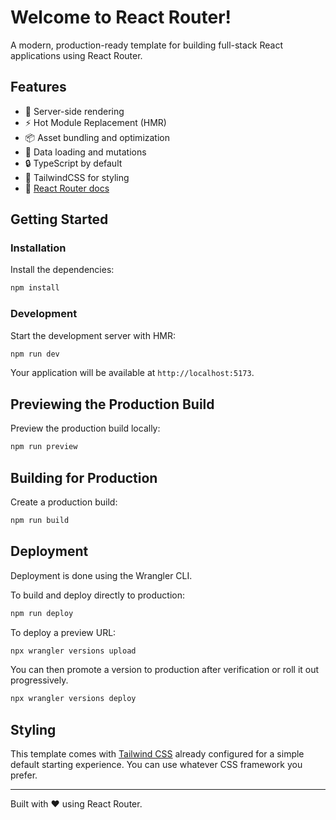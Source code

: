 # Welcome to React Router!

A modern, production-ready template for building full-stack React applications using React Router.

## Features

- 🚀 Server-side rendering
- ⚡️ Hot Module Replacement (HMR)
- 📦 Asset bundling and optimization
- 🔄 Data loading and mutations
- 🔒 TypeScript by default
- 🎉 TailwindCSS for styling
- 📖 [React Router docs](https://reactrouter.com/)

## Getting Started

### Installation

Install the dependencies:

```bash
npm install
```

### Development

Start the development server with HMR:

```bash
npm run dev
```

Your application will be available at `http://localhost:5173`.

## Previewing the Production Build

Preview the production build locally:

```bash
npm run preview
```

## Building for Production

Create a production build:

```bash
npm run build
```

## Deployment

Deployment is done using the Wrangler CLI.

To build and deploy directly to production:

```sh
npm run deploy
```

To deploy a preview URL:

```sh
npx wrangler versions upload
```

You can then promote a version to production after verification or roll it out progressively.

```sh
npx wrangler versions deploy
```

## Styling

This template comes with [Tailwind CSS](https://tailwindcss.com/) already configured for a simple
default starting experience. You can use whatever CSS framework you prefer.

---

Built with ❤️ using React Router.
